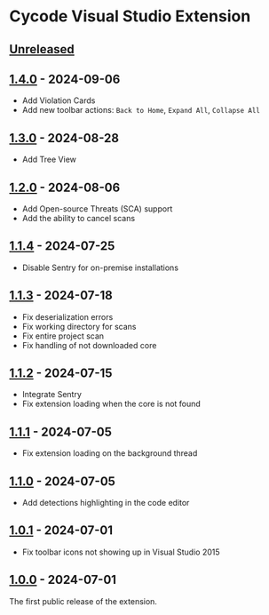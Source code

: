 <!-- Keep a Changelog guide -> https://keepachangelog.com -->

# Cycode Visual Studio Extension

## [Unreleased]

## [1.4.0] - 2024-09-06

- Add Violation Cards
- Add new toolbar actions: `Back to Home`, `Expand All`, `Collapse All`

## [1.3.0] - 2024-08-28

- Add Tree View

## [1.2.0] - 2024-08-06

- Add Open-source Threats (SCA) support
- Add the ability to cancel scans

## [1.1.4] - 2024-07-25

- Disable Sentry for on-premise installations

## [1.1.3] - 2024-07-18

- Fix deserialization errors
- Fix working directory for scans
- Fix entire project scan
- Fix handling of not downloaded core

## [1.1.2] - 2024-07-15

- Integrate Sentry
- Fix extension loading when the core is not found

## [1.1.1] - 2024-07-05

- Fix extension loading on the background thread

## [1.1.0] - 2024-07-05

- Add detections highlighting in the code editor

## [1.0.1] - 2024-07-01

- Fix toolbar icons not showing up in Visual Studio 2015

## [1.0.0] - 2024-07-01

The first public release of the extension.

[1.4.0]: https://github.com/cycodehq/visual-studio-extension/releases/tag/v1.4.0

[1.3.0]: https://github.com/cycodehq/visual-studio-extension/releases/tag/v1.3.0

[1.2.0]: https://github.com/cycodehq/visual-studio-extension/releases/tag/v1.2.0

[1.1.4]: https://github.com/cycodehq/visual-studio-extension/releases/tag/v1.1.4

[1.1.3]: https://github.com/cycodehq/visual-studio-extension/releases/tag/v1.1.3

[1.1.2]: https://github.com/cycodehq/visual-studio-extension/releases/tag/v1.1.2

[1.1.1]: https://github.com/cycodehq/visual-studio-extension/releases/tag/v1.1.1

[1.1.0]: https://github.com/cycodehq/visual-studio-extension/releases/tag/v1.1.0

[1.0.1]: https://github.com/cycodehq/visual-studio-extension/releases/tag/v1.0.1

[1.0.0]: https://github.com/cycodehq/visual-studio-extension/releases/tag/v1.0.0

[Unreleased]: https://github.com/cycodehq/visual-studio-extension/compare/v1.4.0...HEAD

